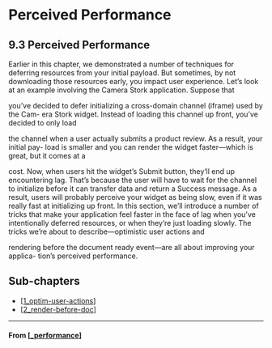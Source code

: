 # Perceived Performance

## **9.3 Perceived Performance**

Earlier in this chapter, we demonstrated a number of techniques for deferring
resources from your initial payload. But sometimes, by not downloading those
resources early, you impact user experience.
Let’s look at an example involving the Camera Stork application. Suppose that

you’ve decided to defer initializing a cross-domain channel (iframe) used by the Cam-
era Stork widget. Instead of loading this channel up front, you’ve decided to only load

the channel when a user actually submits a product review. As a result, your initial pay-
load is smaller and you can render the widget faster—which is great, but it comes at a

cost. Now, when users hit the widget’s Submit button, they’ll end up encountering lag.
That’s because the user will have to wait for the channel to initialize before it can
transfer data and return a Success message. As a result, users will probably perceive
your widget as being slow, even if it was really fast at initializing up front.
In this section, we’ll introduce a number of tricks that make your application feel
faster in the face of lag when you’ve intentionally deferred resources, or when they’re
just loading slowly. The tricks we’re about to describe—optimistic user actions and

rendering before the document ready event—are all about improving your applica-
tion’s perceived performance.

## **Sub-chapters**

- [[1_optim-user-actions]]
- [[2_render-before-doc]]

---

#### From [[_performance]]

[//begin]: # "Autogenerated link references for markdown compatibility"
[1_optim-user-actions]: 1_optim-user-actions "Optim User Actions"
[2_render-before-doc]: 2_render-before-doc "Render Before doc"
[_performance]: ../_performance "9️⃣ Performance"
[//end]: # "Autogenerated link references"
